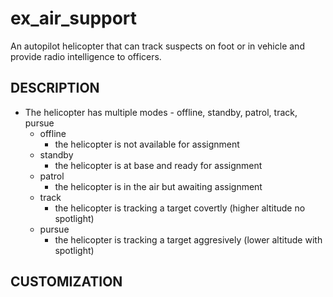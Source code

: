 # ex_air_support
An autopilot helicopter that can track suspects on foot or in vehicle and provide radio intelligence to officers.

## DESCRIPTION
- The helicopter has multiple modes - offline, standby, patrol, track, pursue
    - offline
      - the helicopter is not available for assignment
    - standby
      - the helicopter is at base and ready for assignment
    - patrol
      - the helicopter is in the air but awaiting assignment
    - track
      - the helicopter is tracking a target covertly (higher altitude no spotlight)
    - pursue
      - the helicopter is tracking a target aggresively (lower altitude with spotlight)

## CUSTOMIZATION
